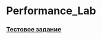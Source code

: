 # Performance_Lab
### [Тестовое задание](https://github.com/manssy/Performance_Lab/blob/main/Задание%20НТ.pdf)
